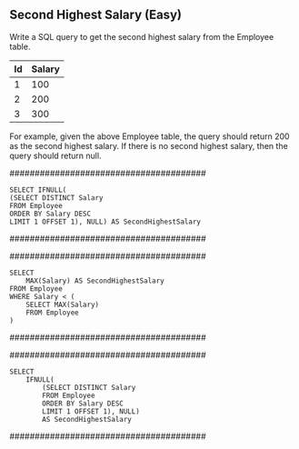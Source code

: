## Second Highest Salary (Easy)

Write a SQL query to get the second highest salary from the Employee table.

| Id | Salary |
---- | ---
| 1  | 100    |
| 2  | 200    |
| 3  | 300    |

For example, given the above Employee table, the query should return 200 as the second highest salary. If there is no second highest salary, then the query should return null.

#######################################
```
SELECT IFNULL(
(SELECT DISTINCT Salary
FROM Employee 
ORDER BY Salary DESC 
LIMIT 1 OFFSET 1), NULL) AS SecondHighestSalary
```
#######################################

#######################################
```
SELECT 
    MAX(Salary) AS SecondHighestSalary
FROM Employee 
WHERE Salary < (
    SELECT MAX(Salary)
    FROM Employee
)
```
#######################################

#######################################
```
SELECT 
    IFNULL(
        (SELECT DISTINCT Salary 
        FROM Employee 
        ORDER BY Salary DESC
        LIMIT 1 OFFSET 1), NULL) 
        AS SecondHighestSalary
```
#######################################

